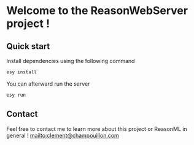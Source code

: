 # Welcome to the ReasonWebServer project !
## Quick start
Install dependencies using the following command
```sh
esy install
```
You can afterward run the server
```sh
esy run
```
## Contact
Feel free to contact me to learn more about this project or ReasonML in general !
[mailto:clement@champouillon.com](clement@champouillon.com)